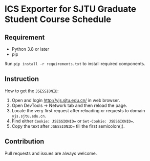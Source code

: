 # ICS Exporter for SJTU Graduate Student Course Schedule

## Requirement

- Python 3.8 or later
- pip

Run `pip install -r requirements.txt` to install required components.


## Instruction

How to get the `JSESSIONID`:

1. Open and login http://yjs.sjtu.edu.cn/ in web browser.
2. Open DevTools -> Network tab and then reload the page.
3. Locate the very first request after reloading or requests to domain `yjs.sjtu.edu.cn`.
4. Find either `Cookie: JSESSIONID=` or `Set-Cookie: JSESSIONID=`.
5. Copy the text after `JSESSIONID=` till the first semicolon(;).


## Contribution

Pull requests and issues are always welcome.
